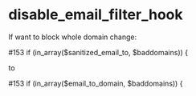 # disable_email_filter_hook

If want to block whole domain change:

#153 if (in_array($sanitized_email_to, $baddomains)) {

to 

#153 if (in_array($email_to_domain, $baddomains)) {
